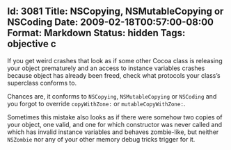 Id: 3081
Title: NSCopying, NSMutableCopying or NSCoding
Date: 2009-02-18T00:57:00-08:00
Format: Markdown
Status: hidden
Tags: objective c
--------------
If you get weird crashes that look as if some other Cocoa
class is releasing your object prematurely and an access to
instance variables crashes because object has already been freed,
check what protocols your class’s superclass conforms to.

Chances are, it conforms to `NSCopying`, `NSMutableCopying` or `NSCoding` and you forgot to override `copyWithZone:` or `mutableCopyWithZone:`.

Sometimes this mistake also looks as if there were somehow two
copies of your object, one valid, and one for which constructor was never called
and which has invalid instance variables and behaves zombie-like, but neither `NSZombie` nor any of your other memory debug tricks trigger for it.
